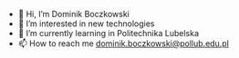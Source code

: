 - 👋 Hi, I’m Dominik Boczkowski
- 👀 I’m interested in new technologies
- 🌱 I’m currently learning in Politechnika Lubelska
- 📫 How to reach me dominik.boczkowski@pollub.edu.pl

<!---
dboczkowski/dboczkowski is a ✨ special ✨ repository because its `README.md` (this file) appears on your GitHub profile.
You can click the Preview link to take a look at your changes.
--->
